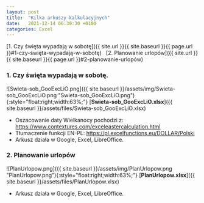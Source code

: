 ```yaml
---
layout: post
title:  "Kilka arkuszy kalkulacyjnych"
date:   2021-12-14 06:30:30 +0100
categories: Excel
---
```


[1. Czy święta wypadają w sobotę]({{ site.url }}{{ site.baseurl }}{{ page.url }}#1-czy-święta-wypadają-w-sobotę) &nbsp;
[2. Planowanie urlopów]({{ site.url }}{{ site.baseurl }}{{ page.url }}#2-planowanie-urlopów) &nbsp;


### 1. Czy święta wypadają w sobotę.

![Swieta-sob_GooExcLiO.png]({{ site.baseurl }}/assets/img/Swieta-sob_GooExcLiO.png "Swieta-sob_GooExcLiO.png"){:style="float:right;width:63%;"} 
[**Swieta-sob_GooExcLiO.xlsx**]({{ site.baseurl }}/assets/files/Swieta-sob_GooExcLiO.xlsx)

* Oszacowanie daty Wielkanocy pochodzi z: <https://www.contextures.com/exceleastercalculation.html>
* Tłumaczenie funkcji EN-PL: <https://pl.excelfunctions.eu/DOLLAR/Polski>
* Arkusz działa w Google, Excel, LibreOffice.

### 2. Planowanie urlopów

![PlanUrlopow.png]({{ site.baseurl }}/assets/img/PlanUrlopow.png "PlanUrlopow.png"){:style="float:right;width:63%;"} 
[**PlanUrlopow.xlsx**]({{ site.baseurl }}/assets/files/PlanUrlopow.xlsx)

* Arkusz działa w Google, Excel, LibreOffice.